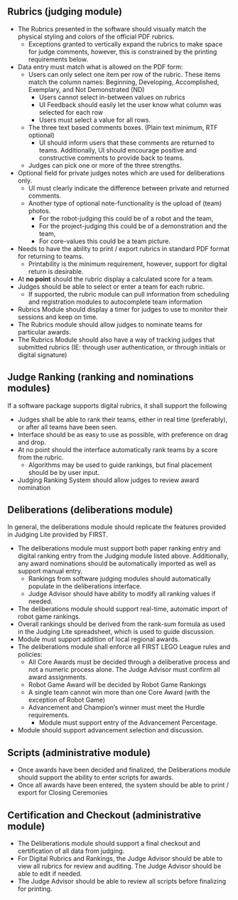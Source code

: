 ## Rubrics (judging module)
- The Rubrics presented in the software should visually match the physical styling and colors of the official PDF rubrics.
  - Exceptions granted to vertically expand the rubrics to make space for judge comments, however, this is constrained by the printing requirements below.
- Data entry must match what is allowed on the PDF form:
  - Users can only select one item per row of the rubric.  These items match the column names: Beginning, Developing, Accomplished, Exemplary, and Not Demonstrated (ND)
    - Users cannot select in-between values on rubrics  
    - UI Feedback should easily let the user know what column was selected for each row
    - Users must select a value for all rows.
  - The three text based comments boxes.  (Plain text minimum, RTF optional)
    - UI should inform users that these comments are returned to teams.  Additionally, UI should encourage positive and constructive comments to provide back to teams.
  - Judges can pick one or more of the three strengths.  
- Optional field for private judges notes which are used for deliberations only.
  - UI must clearly indicate the difference between private and returned comments.
  - Another type of optional note-functionality is the upload of (team) photos.
    - For the robot-judging this could be of a robot and the team,
    - For the project-judging this could be of a demonstration and the team,
    - For core-values this could be a team picture.
- Needs to have the ability to print / export rubrics in standard PDF format for returning to teams.  
  - Printability is the minimum requirement, however, support for digital return is desirable.
- At **no point** should the rubric display a calculated score for a team.
- Judges should be able to select or enter a team for each rubric.  
  - If supported, the rubric module can pull information from scheduling and registration modules to autocomplete team information
- Rubrics Module should display a timer for judges to use to monitor their sessions and keep on time.
- The Rubrics module should allow judges to nominate teams for particular awards.
- The Rubrics Module should also have a way of tracking judges that submitted rubrics (IE: through user authentication, or through initials or digital signature)

## Judge Ranking (ranking and nominations modules)
If a software package supports digital rubrics, it shall support the following
- Judges shall be able to rank their teams, either in real time (preferably), or after all teams have been seen.
- Interface should be as easy to use as possible, with preference on drag and drop.  
- At no point should the interface automatically rank teams by a score from the rubric.
  - Algorithms may be used to guide rankings, but final placement should be by user input.
- Judging Ranking System should allow judges to review award nomination

## Deliberations (deliberations module)
In general, the deliberations module should replicate the features provided in Judging Lite provided by FIRST.
- The deliberations module must support both paper ranking entry and digital ranking entry from the Judging module listed above.  Additionally, any award nominations should be automatically imported as well as support manual entry.  
  - Rankings from software judging modules should automatically populate in the deliberations interface.
  - Judge Advisor should have ability to modify all ranking values if needed.
- The deliberations module should support real-time, automatic import of robot game rankings.
- Overall rankings should be derived from the rank-sum formula as used in the Judging Lite spreadsheet, which is used to guide discussion.
- Module must support addition of local regional awards.
- The deliberations module shall enforce all FIRST LEGO League rules and policies:
  - All Core Awards must be decided through a deliberative process and not a numeric process alone.  The Judge Advisor must confirm all award assignments.  
  - Robot Game Award will be decided by Robot Game Rankings
  - A single team cannot win more than one Core Award (with the exception of Robot Game)
  - Advancement and Champion’s winner must meet the Hurdle requirements.
    - Module must support entry of the Advancement Percentage.
- Module should support advancement selection and discussion.

## Scripts (administrative module)
- Once awards have been decided and finalized, the Deliberations module should support the ability to enter scripts for awards.
- Once all awards have been entered, the system should be able to print / export for Closing Ceremonies

## Certification and Checkout (administrative module)
- The Deliberations module should support a final checkout and certification of all data from judging.  
- For Digital Rubrics and Rankings, the Judge Advisor should be able to view all rubrics for review and auditing.  The Judge Advisor should be able to edit if needed.
- The Judge Advisor should be able to review all scripts before finalizing for printing.
